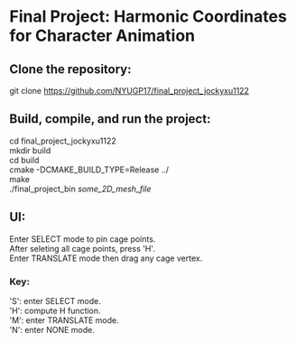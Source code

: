 # Final Project: Harmonic Coordinates for Character Animation

## Clone the repository:
git clone https://github.com/NYUGP17/final_project_jockyxu1122  
## Build, compile, and run the project:
cd final_project_jockyxu1122  
mkdir build  
cd build  
cmake -DCMAKE_BUILD_TYPE=Release ../  
make  
./final_project_bin *some_2D_mesh_file*

## UI:
Enter SELECT mode to pin cage points.  
After seleting all cage points, press 'H'.  
Enter TRANSLATE mode then drag any cage vertex.
### Key:
'S': enter SELECT mode.  
'H': compute H function.  
'M': enter TRANSLATE mode.  
'N': enter NONE mode.

